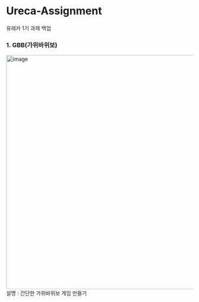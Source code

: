 # Ureca-Assignment
유레카 1기 과제 백업

### 1. GBB(가위바위보)
<img width="630" alt="image" src="https://github.com/user-attachments/assets/bc51f025-cc9c-470d-b7cc-00175ed94ca5"> <br>
설명 : 간단한 가위바위보 게임 만들기
